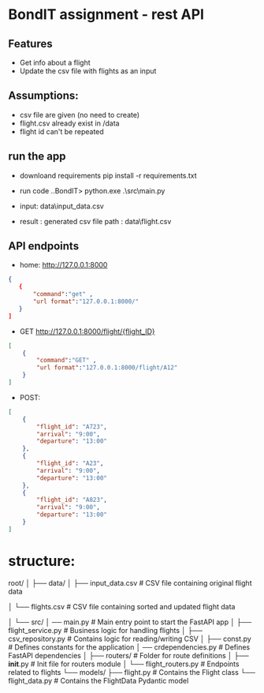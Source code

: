 # BondIT assignment - rest API

## Features

- Get info about a flight
- Update the csv file with flights as an input

## Assumptions:
- csv file are given (no need to create) 
- flight.csv already exist in /data
- flight id can't be repeated 

## run the app

-   downloand requirements
    pip install -r requirements.txt

- run code 
    ..BondIT> python.exe .\src\main.py

- input:
    data\input_data.csv

- result :
    generated csv file path : data\flight.csv

## API endpoints
- home: http://127.0.0.1:8000
 ```json
{
    {
        "command":"get" ,
        "url format":"127.0.0.1:8000/"
    }
]
```
- GET http://127.0.0.1:8000/flight/{flight_ID}
```json
[
    {
        "command":"GET" ,
        "url format":"127.0.0.1:8000/flight/A12"
    }
]
```
- POST:
```json
[
    {
        "flight_id": "A723",
        "arrival": "9:00",
        "departure": "13:00"
    },
    {
        "flight_id": "A23",
        "arrival": "9:00",
        "departure": "13:00"
    },
    {
        "flight_id": "A823",
        "arrival": "9:00",
        "departure": "13:00"
    }
]
```
# structure: 
root/
│
├── data/
│   ├── input_data.csv          # CSV file containing original flight data

│   └── flights.csv             # CSV file containing sorted and updated flight data

│
└── src/
│    ── main.py                 # Main entry point to start the FastAPI app
│   ├── flight_service.py       # Business logic for handling flights
│   ├── csv_repository.py       # Contains logic for reading/writing CSV
│   ├── const.py                # Defines constants for the application
│    ── crdependencies.py         # Defines FastAPI dependencies
│   ├── routers/                # Folder for route definitions
    │   ├── __init__.py         # Init file for routers module
    │   └── flight_routers.py   # Endpoints related to flights
    └── models/
        ├── flight.py           # Contains the Flight class
        └── flight_data.py      # Contains the FlightData Pydantic model

